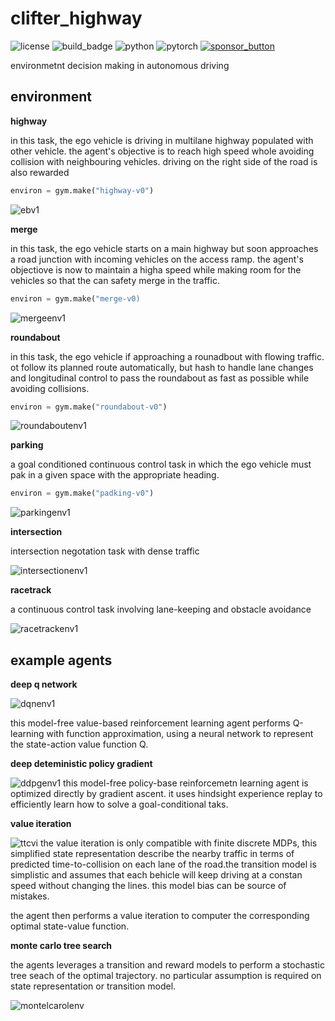 # clifter_highway
![license](https://img.shields.io/github/license/slowy07/clifter_highway?logo=github&style=for-the-badge)
![build_badge](https://img.shields.io/github/workflow/status/slowy07/clifter_highway/build?logo=github&style=for-the-badge)
![python](https://img.shields.io/badge/Python-3776AB?style=for-the-badge&logo=python&logoColor=white)
![pytorch](https://img.shields.io/badge/PyTorch-EE4C2C?style=for-the-badge&logo=PyTorch&logoColor=white)
[![sponsor_button](https://img.shields.io/badge/sponsor-30363D?style=for-the-badge&logo=GitHub-Sponsors&logoColor=#white)](https://saweria.co/slowy07)


environmetnt decision making in autonomous driving


## environment

**highway**


in this task, the ego vehicle is driving in multilane highway populated with other vehicle. the agent's objective is to reach high speed whole avoiding collision with neighbouring vehicles. driving on the right side of the road is also rewarded
```python
environ = gym.make("highway-v0")
```

![ebv1](output/highway.gif)


**merge**


in this task, the ego vehicle starts on a main highway but soon approaches a road junction with incoming vehicles on the access ramp. the agent's objectiove is now to maintain a higha speed while making room for the vehicles so that the can safety merge in the traffic.

```python
environ = gym.make("merge-v0)
```

![mergeenv1](output/merge-env.gif)

**roundabout**


in this task, the ego vehicle if approaching a rounadbout with flowing traffic. ot follow its planned route automatically, but hash to handle lane changes and longitudinal control to pass the roundabout as fast as possible while avoiding collisions.


```python
environ = gym.make("roundabout-v0")
```
![roundaboutenv1](output/roundabout-env.gif)


**parking**

a goal conditioned continuous control task in which the ego vehicle must pak in a given space with the appropriate heading.

```python
environ = gym.make("padking-v0")
```

![parkingenv1](output/parking-env.gif)


**intersection**

intersection negotation task with dense traffic

![intersectionenv1](output/intersection-env.gif)


**racetrack**

a continuous control task involving lane-keeping and obstacle avoidance

![racetrackenv1](output/racetrack-env.gif)


## example agents

**deep q network**

![dqnenv1](output/dqn.gif)

this model-free value-based reinforcement learning agent performs Q-learning with function approximation, using a neural network to represent the state-action value function Q.

**deep deteministic policy gradient**

![ddpgenv1](output/ddpg.gif)
this model-free policy-base reinforcemetn learning agent is optimized directly by gradient ascent. it uses hindsight experience replay to efficiently learn how to solve a goal-conditional taks.

**value iteration**

![ttcvi](output/ttcvi.gif)
the value iteration is only compatible with finite discrete MDPs, this simplified state representation describe the nearby traffic in terms of predicted time-to-collision on each lane of the road.the transition model is simplistic and assumes that each behicle will keep driving at a constan speed without changing the lines. this model bias can be source of mistakes.

the agent then performs a value iteration to computer the corresponding optimal state-value function.

**monte carlo tree search**

the agents leverages a transition and reward models to perform a stochastic tree seach of the optimal trajectory. no particular assumption is required on state representation or transition model.

![montelcarolenv](output/mtcs.gif)

